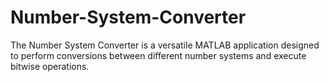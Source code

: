 # Number-System-Converter
The Number System Converter is a versatile MATLAB application designed to perform conversions between different number systems and execute bitwise operations.

